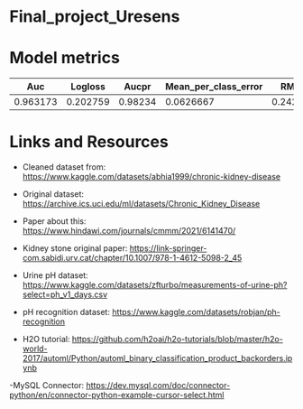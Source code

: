 # Final_project_Uresens


# Model metrics
| Auc | Logloss | Aucpr | Mean_per_class_error | RMSE | MSE |
| --- | --- | --- | --- | --- | --- |
| 0.963173 | 0.202759 | 0.98234 | 0.0626667 | 0.242937 | 0.00185088 | 0.0590182 |



# Links and Resources

- Cleaned dataset from: https://www.kaggle.com/datasets/abhia1999/chronic-kidney-disease
- Original dataset: https://archive.ics.uci.edu/ml/datasets/Chronic_Kidney_Disease
- Paper about this: https://www.hindawi.com/journals/cmmm/2021/6141470/

- Kidney stone original paper: https://link-springer-com.sabidi.urv.cat/chapter/10.1007/978-1-4612-5098-2_45

- Urine pH dataset: https://www.kaggle.com/datasets/zfturbo/measurements-of-urine-ph?select=ph_v1_days.csv
  
- pH recognition dataset: https://www.kaggle.com/datasets/robjan/ph-recognition

- H2O tutorial: https://github.com/h2oai/h2o-tutorials/blob/master/h2o-world-2017/automl/Python/automl_binary_classification_product_backorders.ipynb

-MySQL Connector: https://dev.mysql.com/doc/connector-python/en/connector-python-example-cursor-select.html